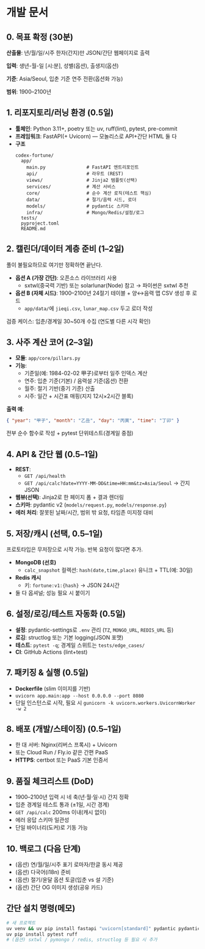 # 개발 문서

## 0. 목표 확정 (30분)

**산출물**: 년/월/일/시주 한자(간지)만 JSON/간단 웹페이지로 출력

**입력**: 생년-월-일 [시:분], 성별(옵션), 출생지(옵션)

**기준**: Asia/Seoul, 입춘 기준 연주 전환(옵션화 가능)

**범위**: 1900–2100년

## 1. 리포지토리/러닝 환경 (0.5일)

- **툴체인**: Python 3.11+, poetry 또는 uv, ruff(lint), pytest, pre-commit
- **프레임워크**: FastAPI(+ Uvicorn) — 모놀리스로 API+간단 HTML 둘 다
- **구조**
  ```
  codex-fortune/
    app/
      main.py               # FastAPI 엔트리포인트
      api/                  # 라우트 (REST)
      views/                # Jinja2 템플릿(선택)
      services/             # 계산 서비스
      core/                 # 순수 계산 로직(테스트 핵심)
      data/                 # 절기/음력 시드, 로더
      models/               # pydantic 스키마
      infra/                # Mongo/Redis/설정/로그
    tests/
    pyproject.toml
    README.md
  ```

## 2. 캘린더/데이터 계층 준비 (1–2일)

풀이 불필요하므로 여기만 정확하면 끝난다.

- **옵션 A (가장 간단)**: 오픈소스 라이브러리 사용
  - sxtwl(중국력 기반) 또는 solarlunar(Node) 참고 → 파이썬은 sxtwl 추천
- **옵션 B (자체 시드)**: 1900–2100년 24절기 테이블 + 양↔음력 맵 CSV 생성 후 로드
  - `app/data/`에 `jieqi.csv`, `lunar_map.csv` 두고 로더 작성

검증 케이스: 입춘/경계일 30~50개 수집 (연도별 다른 시각 확인)

## 3. 사주 계산 코어 (2–3일)

- **모듈**: `app/core/pillars.py`
- **기능**:
  - 기준일(예: 1984-02-02 甲子)로부터 일주 인덱스 계산
  - 연주: 입춘 기준(기본) / 음력설 기준(옵션) 전환
  - 월주: 절기 기반(중기 기준) 산출
  - 시주: 일간 + 시간표 매핑(지지 12시×2시간 블록)

**출력 예**:
```json
{ "year": "甲子", "month": "乙丑", "day": "丙寅", "time": "丁卯" }
```

전부 순수 함수로 작성 + pytest 단위테스트(경계일 중점)

## 4. API & 간단 웹 (0.5–1일)

- **REST**:
  - `GET /api/health`
  - `GET /api/calc?date=YYYY-MM-DD&time=HH:mm&tz=Asia/Seoul` → 간지 JSON
- **웹뷰(선택)**: Jinja2로 한 페이지 폼 + 결과 렌더링
- **스키마**: pydantic v2 (`models/request.py`, `models/response.py`)
- **에러 처리**: 잘못된 날짜/시간, 범위 밖 요청, 타임존 미지정 대비

## 5. 저장/캐시 (선택, 0.5–1일)

프로토타입은 무저장으로 시작 가능. 반복 요청이 많다면 추가.

- **MongoDB (선호)**
  - `calc_snapshot` 컬렉션: `hash(date,time,place)` 유니크 + TTL(예: 30일)
- **Redis 캐시**
  - 키: `fortune:v1:{hash}` → JSON 24시간
- 둘 다 옵셔널; 성능 필요 시 붙이기

## 6. 설정/로깅/테스트 자동화 (0.5일)

- **설정**: pydantic-settings로 `.env` 관리 (`TZ`, `MONGO_URL`, `REDIS_URL` 등)
- **로깅**: structlog 또는 기본 logging(JSON 포맷)
- **테스트**: `pytest -q`; 경계일 스위트는 `tests/edge_cases/`
- **CI**: GitHub Actions (lint+test)

## 7. 패키징 & 실행 (0.5일)

- **Dockerfile** (slim 이미지를 기반)
- `uvicorn app.main:app --host 0.0.0.0 --port 8080`
- 단일 인스턴스로 시작, 필요 시 `gunicorn -k uvicorn.workers.UvicornWorker -w 2`

## 8. 배포 (개발/스테이징) (0.5–1일)

- 한 대 서버: Nginx(리버스 프록시) + Uvicorn
- 또는 Cloud Run / Fly.io 같은 간편 PaaS
- **HTTPS**: certbot 또는 PaaS 기본 인증서

## 9. 품질 체크리스트 (DoD)

- 1900–2100년 입력 시 네 축(년·월·일·시) 간지 정확
- 입춘 경계일 테스트 통과 (±1일, 시간 경계)
- `GET /api/calc` 200ms 이내(캐시 없이)
- 에러 응답 스키마 일관성
- 단일 바이너리(도커)로 기동 가능

## 10. 백로그 (다음 단계)

- (옵션) 연/월/일/시주 표기 로마자/한글 동시 제공
- (옵션) 다국어(i18n) 준비
- (옵션) 절기/윤달 옵션 토글(입춘 vs 설 기준)
- (옵션) 간단 OG 이미지 생성(공유 카드)

## 간단 설치 명령(메모)

```bash
# 새 프로젝트
uv venv && uv pip install fastapi "uvicorn[standard]" pydantic pydantic-settings jinja2
uv pip install pytest ruff
# (옵션) sxtwl / pymongo / redis, structlog 등 필요 시 추가
```

